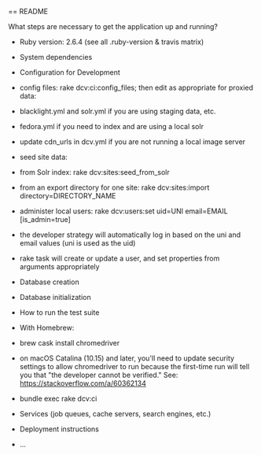 == README

What steps are necessary to get the
application up and running?

* Ruby version: 2.6.4 (see all .ruby-version & travis matrix)

* System dependencies

* Configuration for Development
 * config files: rake dcv:ci:config_files; then edit as appropriate for proxied data:
  * blacklight.yml and solr.yml if you are using staging data, etc.
  * fedora.yml if you need to index and are using a local solr
  * update cdn_urls in dcv.yml if you are not running a local image server
 * seed site data:
  * from Solr index: rake dcv:sites:seed_from_solr
  * from an export directory for one site:  rake dcv:sites:import directory=DIRECTORY_NAME
 * administer local users: rake dcv:users:set uid=UNI email=EMAIL [is_admin=true]
  * the developer strategy will automatically log in based on the uni and email values (uni is used as the uid)
  * rake task will create or update a user, and set properties from arguments appropriately


* Database creation

* Database initialization

* How to run the test suite
 * With Homebrew:
  * brew cask install chromedriver
  * on macOS Catalina (10.15) and later, you'll need to update security settings to allow chromedriver to run because the first-time run will tell you that "the developer cannot be verified." See: https://stackoverflow.com/a/60362134
 * bundle exec rake dcv:ci

* Services (job queues, cache servers, search engines, etc.)

* Deployment instructions

* ...
